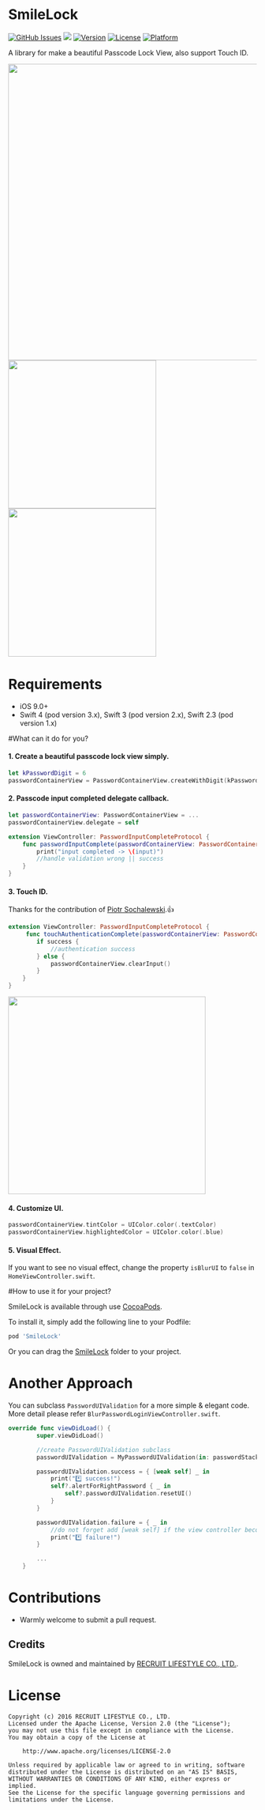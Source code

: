 # SmileLock

[![GitHub Issues](http://img.shields.io/github/issues/recruit-lifestyle/Smile-Lock.svg?style=flat)](https://github.com/recruit-lifestyle/Smile-Lock/issues)
<a href="https://github.com/Carthage/Carthage/"><img src="https://img.shields.io/badge/Carthage-compatible-4BC51D.svg?style=flat"></a>
[![Version](https://img.shields.io/cocoapods/v/SmileLock.svg?style=flat)](http://cocoadocs.org/docsets/SmileLock)
[![License](https://img.shields.io/cocoapods/l/SmileLock.svg?style=flat)](http://cocoadocs.org/docsets/SmileLock)
[![Platform](https://img.shields.io/cocoapods/p/SmileLock.svg?style=flat)](http://cocoadocs.org/docsets/SmileLock)

A library for make a beautiful Passcode Lock View, also support Touch ID.

<img src="SmileLock-Example/demo_gif/smilelock_logo.png" width="600">

<img src="SmileLock-Example/demo_gif/demo.gif" width="300">
<img src="SmileLock-Example/demo_gif/demo_blur.gif" width="300">


# Requirements

- iOS 9.0+
- Swift 4 (pod version 3.x), Swift 3 (pod version 2.x), Swift 2.3 (pod version 1.x)

#What can it do for you?


#### 1. Create a beautiful passcode lock view simply.

``` swift
let kPasswordDigit = 6
passwordContainerView = PasswordContainerView.createWithDigit(kPasswordDigit)
```

#### 2. Passcode input completed delegate callback.

``` swift
let passwordContainerView: PasswordContainerView = ...
passwordContainerView.delegate = self

extension ViewController: PasswordInputCompleteProtocol {
    func passwordInputComplete(passwordContainerView: PasswordContainerView, input: String) {
        print("input completed -> \(input)")
        //handle validation wrong || success
    }
}

```

#### 3. Touch ID.

Thanks for the contribution of [Piotr Sochalewski](https://github.com/sochalewski).👍

``` swift
extension ViewController: PasswordInputCompleteProtocol {
     func touchAuthenticationComplete(passwordContainerView: PasswordContainerView, success: Bool) {
        if success {
            //authentication success
        } else {
            passwordContainerView.clearInput()
        }
    }
}
```
<img src="SmileLock-Example/demo_gif/touch_id.png" width="400">

#### 4. Customize UI.

``` swift
passwordContainerView.tintColor = UIColor.color(.textColor)
passwordContainerView.highlightedColor = UIColor.color(.blue)
```

#### 5. Visual Effect.
If you want to see no visual effect, change the property `isBlurUI` to `false` in `HomeViewController.swift`.


#How to use it for your project?

SmileLock is available through use [CocoaPods](http://cocoapods.org).

To install it, simply add the following line to your Podfile:

```Ruby
pod 'SmileLock'
```
Or you can drag the [SmileLock](https://github.com/recruit-lifestyle/Smile-Lock/tree/master/SmileLock) folder to your project.

# Another Approach
You can subclass `PasswordUIValidation` for a more simple & elegant code. More detail please refer `BlurPasswordLoginViewController.swift`.

```swift
override func viewDidLoad() {
        super.viewDidLoad()

        //create PasswordUIValidation subclass
        passwordUIValidation = MyPasswordUIValidation(in: passwordStackView)

        passwordUIValidation.success = { [weak self] _ in
            print("*️⃣ success!")
            self?.alertForRightPassword { _ in
                self?.passwordUIValidation.resetUI()
            }
        }

        passwordUIValidation.failure = { _ in
            //do not forget add [weak self] if the view controller become nil at some point during its lifetime
            print("*️⃣ failure!")
        }

        ...
    }
```

# Contributions

* Warmly welcome to submit a pull request.

## Credits
SmileLock is owned and maintained by [RECRUIT LIFESTYLE CO., LTD.](http://www.recruit-lifestyle.co.jp/).

# License
```
Copyright (c) 2016 RECRUIT LIFESTYLE CO., LTD.
Licensed under the Apache License, Version 2.0 (the "License");
you may not use this file except in compliance with the License.
You may obtain a copy of the License at

    http://www.apache.org/licenses/LICENSE-2.0

Unless required by applicable law or agreed to in writing, software
distributed under the License is distributed on an "AS IS" BASIS,
WITHOUT WARRANTIES OR CONDITIONS OF ANY KIND, either express or implied.
See the License for the specific language governing permissions and
limitations under the License.
```
